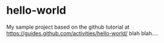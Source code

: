# hello-world
My sample project based on the github tutorial at https://guides.github.com/activities/hello-world/
blah blah....

